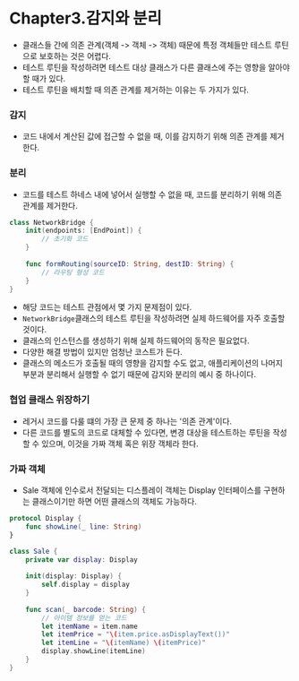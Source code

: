 # Chapter3.감지와 분리

- 클래스들 간에 의존 관계(객체 -> 객체 -> 객체) 때문에 특정 객체들만 테스트 루틴으로 보호하는 것은 어렵다.
- 테스트 루틴을 작성하려면 테스트 대상 클래스가 다른 클래스에 주는 영향을 알아야 할 때가 있다.
- 테스트 루틴을 배치할 때 의존 관계를 제거하는 이유는 두 가지가 있다.

### 감지
- 코드 내에서 계산된 값에 접근할 수 없을 때, 이를 감지하기 위해 의존 관계를 제거한다.

### 분리
- 코드를 테스트 하네스 내에 넣어서 실행할 수 없을 때, 코드를 분리하기 위해 의존 관계를 제거한다.

```swift
class NetworkBridge {
    init(endpoints: [EndPoint]) {
        // 초기화 코드
    }
    
    func formRouting(sourceID: String, destID: String) {
        // 라우팅 형성 코드
    }
}
```
- 해당 코드는 테스트 관점에서 몇 가지 문제점이 있다.
- `NetworkBridge`클래스의 테스트 루틴을 작성하려면 실제 하드웨어를 자주 호출할 것이다.
- 클래스의 인스턴스를 생성하기 위해 실제 하드웨어의 동작은 필요없다.
- 다양한 해결 방법이 있지만 엄청난 코스트가 든다.
- 클래스의 메소드가 호출될 때의 영향을 감지할 수도 없고, 애플리케이션의 나머지 부분과 분리해서 실행할 수 없기 때문에 감지와 분리의 예시 중 하나이다.

### 협업 클래스 위장하기
- 레거시 코드를 다룰 떄의 가장 큰 문제 중 하나는 '의존 관계'이다.
- 다른 코드를 별도의 코드로 대체할 수 있다면, 변경 대상을 테스트하는 루틴을 작성할 수 있으며, 이것을 가짜 객체 혹은 위장 객체라 한다.

### 가짜 객체
- Sale 객체에 인수로서 전달되는 디스플레이 객체는 Display 인터페이스를 구현하는 클래스이기만 하면 어떤 클래스의 객체도 가능하다.
```swift
protocol Display {
    func showLine(_ line: String)
}

class Sale {
    private var display: Display
    
    init(display: Display) {
        self.display = display
    }
    
    func scan(_ barcode: String) {
        // 아이템 정보를 얻는 코드
        let itemName = item.name
        let itemPrice = "\(item.price.asDisplayText())"
        let itemLine = "\(itemName) \(itemPrice)"
        display.showLine(itemLine)
    }
} 
```
